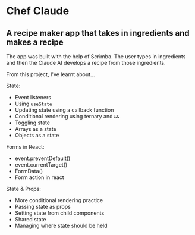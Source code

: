# Chef Claude

## A recipe maker app that takes in ingredients and makes a recipe

The app was built with the help of Scrimba.
The user types in ingredients and then the Claude AI develops a recipe from those ingredients.


From this project, I've learnt about...

State:
- Event listeners
- Using `useState`
- Updating state using a callback function
- Conditional rendering using ternary and `&&`
- Toggling state
- Arrays as a state
- Objects as a state

Forms in React:
- event.preventDefault()
- event.currentTarget()
- FormData()
- Form action in react

State & Props:
- More conditional rendering practice
- Passing state as props
- Setting state from child components
- Shared state
- Managing where state should be held
